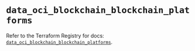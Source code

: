 # `data_oci_blockchain_blockchain_platforms`

Refer to the Terraform Registry for docs: [`data_oci_blockchain_blockchain_platforms`](https://registry.terraform.io/providers/oracle/oci/7.19.0/docs/data-sources/blockchain_blockchain_platforms).
